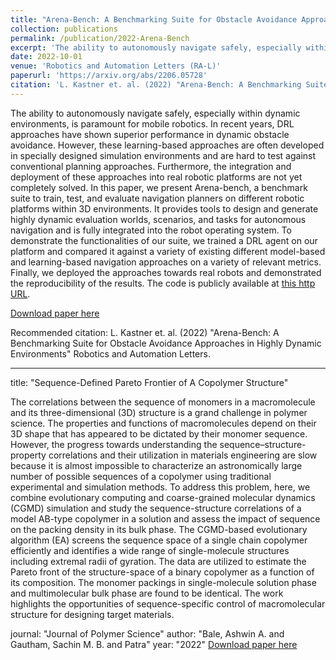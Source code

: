 ```yaml
---
title: "Arena-Bench: A Benchmarking Suite for Obstacle Avoidance Approaches in Highly Dynamic Environments"
collection: publications
permalink: /publication/2022-Arena-Bench
excerpt: 'The ability to autonomously navigate safely, especially within dynamic environments, is paramount for mobile robotics. In recent years, DRL approaches have shown superior performance in dynamic obstacle avoidance. However, these learning-based approaches are often developed in specially designed simulation environments and are hard to test against conventional planning approaches. Furthermore, the integration and deployment of these approaches into real robotic platforms are not yet completely solved. In this paper, we present Arena-bench, a benchmark suite to train, test, and evaluate navigation planners on different robotic platforms within 3D environments. It provides tools to design and generate highly dynamic evaluation worlds, scenarios, and tasks for autonomous navigation and is fully integrated into the robot operating system. To demonstrate the functionalities of our suite, we trained a DRL agent on our platform and compared it against a variety of existing different model-based and learning-based navigation approaches on a variety of relevant metrics. Finally, we deployed the approaches towards real robots and demonstrated the reproducibility of the results.'
date: 2022-10-01
venue: 'Robotics and Automation Letters (RA-L)'
paperurl: 'https://arxiv.org/abs/2206.05728'
citation: 'L. Kastner et. al. (2022) "Arena-Bench: A Benchmarking Suite for Obstacle Avoidance Approaches in Highly Dynamic Environments" Robotics and Automation Letters.'
---
```

The ability to autonomously navigate safely, especially within dynamic environments, is paramount for mobile robotics. In recent years, DRL approaches have shown superior performance in dynamic obstacle avoidance. However, these learning-based approaches are often developed in specially designed simulation environments and are hard to test against conventional planning approaches. Furthermore, the integration and deployment of these approaches into real robotic platforms are not yet completely solved. In this paper, we present Arena-bench, a benchmark suite to train, test, and evaluate navigation planners on different robotic platforms within 3D environments. It provides tools to design and generate highly dynamic evaluation worlds, scenarios, and tasks for autonomous navigation and is fully integrated into the robot operating system. To demonstrate the functionalities of our suite, we trained a DRL agent on our platform and compared it against a variety of existing different model-based and learning-based navigation approaches on a variety of relevant metrics. Finally, we deployed the approaches towards real robots and demonstrated the reproducibility of the results. The code is publicly available at [this http URL](https://github.com/ignc-research/arena-bench).

[Download paper here](https://arxiv.org/abs/2206.05728)

Recommended citation: L. Kastner et. al. (2022) "Arena-Bench: A Benchmarking Suite for Obstacle Avoidance Approaches in Highly Dynamic Environments" Robotics and Automation Letters.

----
title: "Sequence-Defined Pareto Frontier of A Copolymer Structure"

The correlations between the sequence of monomers in a macromolecule and its three-dimensional (3D) structure is a grand challenge in polymer science. The properties and functions of macromolecules depend on their 3D shape that has appeared to be dictated by their monomer sequence. However, the progress towards understanding the sequence–structure-property correlations and their utilization in materials engineering are slow because it is almost impossible to characterize an astronomically large number of possible sequences of a copolymer using traditional experimental and simulation methods. To address this problem, here, we combine evolutionary computing and coarse-grained molecular dynamics (CGMD) simulation and study the sequence-structure correlations of a model AB-type copolymer in a solution and assess the impact of sequence on the packing density in its bulk phase. The CGMD-based evolutionary algorithm (EA) screens the sequence space of a single chain copolymer efficiently and identifies a wide range of single-molecule structures including extremal radii of gyration. The data are utilized to estimate the Pareto front of the structure-space of a binary copolymer as a function of its composition. The monomer packings in single-molecule solution phase and multimolecular bulk phase are found to be identical. The work highlights the opportunities of sequence-specific control of macromolecular structure for designing target materials.

journal: "Journal of Polymer Science"
author: "Bale, Ashwin A. and Gautham, Sachin M. B. and Patra"
year: "2022"
[Download paper here](https://onlinelibrary.wiley.com/doi/abs/10.1002/pol.20220088)
